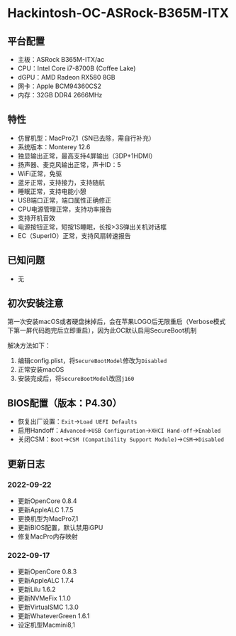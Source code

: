 # Hackintosh-OC-ASRock-B365M-ITX

## 平台配置

* 主板：ASRock B365M-ITX/ac
* CPU：Intel Core i7-8700B (Coffee Lake)
* dGPU：AMD Radeon RX580 8GB
* 网卡：Apple BCM94360CS2
* 内存：32GB DDR4 2666MHz

## 特性

* 仿冒机型：MacPro7,1（SN已去除，需自行补充）
* 系统版本：Monterey 12.6
* 独显输出正常，最高支持4屏输出（3DP+1HDMI）
* 扬声器、麦克风输出正常，声卡ID：5
* WiFi正常，免驱
* 蓝牙正常，支持接力，支持随航
* 睡眠正常，支持电能小憩
* USB端口正常，端口属性正确修正
* CPU电源管理正常，支持功率报告
* 支持开机音效
* 电源按钮正常，短按1S睡眠，长按>3S弹出关机对话框
* EC（SuperIO）正常，支持风扇转速报告

## 已知问题

* 无

## 初次安装注意

第一次安装macOS或者硬盘抹掉后，会在苹果LOGO后无限重启（Verbose模式下第一屏代码跑完后立即重启），因为此OC默认启用SecureBoot机制

解决方法如下：

1. 编辑config.plist，将`SecureBootModel`修改为`Disabled`
2. 正常安装macOS
3. 安装完成后，将`SecureBootModel`改回`j160`

## BIOS配置（版本：P4.30）

* 恢复出厂设置：`Exit`->`Load UEFI Defaults`
* 启用Handoff：`Advanced`->`USB Configuration`->`XHCI Hand-off`->`Enabled`
* 关闭CSM：`Boot`->`CSM (Compatibility Support Module)`->`CSM`->`Disabled`

## 更新日志

### 2022-09-22

* 更新OpenCore 0.8.4
* 更新AppleALC 1.7.5
* 更换机型为MacPro7,1
* 更新BIOS配置，默认禁用iGPU
* 修复MacPro内存映射

### 2022-09-17

* 更新OpenCore 0.8.3
* 更新AppleALC 1.7.4
* 更新Lilu 1.6.2
* 更新NVMeFix 1.1.0
* 更新VirtualSMC 1.3.0
* 更新WhateverGreen 1.6.1
* 设定机型Macmini8,1
